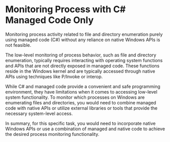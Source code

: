 # Monitoring Process with C# Managed Code Only

Monitoring process activity related to file and directory enumeration purely
using managed code (C#) without any reliance on native Windows APIs is not
feasible.

The low-level monitoring of process behavior, such as file and directory
enumeration, typically requires interacting with operating system functions and
APIs that are not directly exposed in managed code. These functions reside in
the Windows kernel and are typically accessed through native APIs using
techniques like P/Invoke or interop.

While C# and managed code provide a convenient and safe programming environment,
they have limitations when it comes to accessing low-level system functionality.
To monitor which processes on Windows are enumerating files and directories, you
would need to combine managed code with native APIs or utilize external
libraries or tools that provide the necessary system-level access.

In summary, for this specific task, you would need to incorporate native Windows
APIs or use a combination of managed and native code to achieve the desired
process monitoring functionality.
